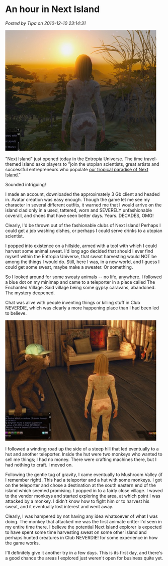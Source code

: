 # An hour in Next Island

*Posted by Tipa on 2010-12-10 23:14:31*

[![](../../../uploads/2010/12/Entropia-2010-12-10-21-41-46-19-480x384.jpg "Into the sunset")](../../../uploads/2010/12/Entropia-2010-12-10-21-41-46-19.jpg)

"Next Island" just opened today in the Entropia Universe. The time travel-themed island asks players to "join the utopian scientists, great artists and successful entrepreneurs who populate [our tropical paradise of Next Island](http://www.nextisland.com/about-next-island/)."

Sounded intriguing! 

I made an account, downloaded the approximately 3 Gb client and headed in. Avatar creation was easy enough. Though the game let me see my character in several different outfits, it warned me that I would arrive on the island clad only in a used, tattered, worn and SEVERELY unfashionable coverall, and shoes that have seen better days. Years. DECADES, OMG!

Clearly, I'd be thrown out of the fashionable clubs of Next Island! Perhaps I could get a job washing dishes, or perhaps I could serve drinks to a utopian scientist.

I popped into existence on a hillside, armed with a tool with which I could harvest some animal sweat. I'd long ago decided that should I ever find myself within the Entropia Universe, that sweat harvesting would NOT be among the things I would do. Still, here I was, in a new world, and I guess I could get some sweat, maybe make a sweater. Or something.

So I looked around for some sweaty animals -- no life, anywhere. I followed a blue dot on my minimap and came to a teleporter in a place called The Enchanted Village. Said village being some gypsy caravans, abandoned. The mystery deepened.

Chat was alive with people inventing things or killing stuff in Club NEVERDIE, which was clearly a more happening place than I had been led to believe.

[![](../../../uploads/2010/12/Entropia-2010-12-10-21-28-54-63-480x384.jpg "Monkey business")](../../../uploads/2010/12/Entropia-2010-12-10-21-28-54-63.jpg)

I followed a winding road up the side of a steep hill that led eventually to a hut and another teleporter. Inside the hut were two monkeys who wanted to sell me things; I had no money. There were crafting machines there, but I had nothing to craft. I moved on.

Following the gentle tug of gravity, I came eventually to Mushroom Valley (if I remember right). This had a teleporter and a hut with some monkeys. I got on the teleporter and chose a destination at the south eastern end of the island which seemed promising. I popped in to a fairly close village. I waved to the vendor monkeys and started exploring the area, at which point I was attacked by a monkey. I didn't know how to fight him or to harvest his sweat, and it eventually lost interest and went away.

Clearly, I was hampered by not having any idea whatsoever of what I was doing. The monkey that attacked me was the first animate critter I'd seen in my entire time there. I believe the potential Next Island explorer is expected to have spent some time harvesting sweat on some other island and perhaps hunted creatures in Club NEVERDIE! for some experience in how the game works.

I'll definitely give it another try in a few days. This is its first day, and there's a good chance the areas I explored just weren't open for business quite yet.

